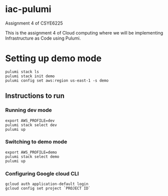 # iac-pulumi
Assignment 4 of CSYE6225

This is the assignment 4 of Cloud computing where we will be implementing Infrastructure as Code using Pulumi. 

# Setting up demo mode 

```
pulumi stack ls
pulumi stack init demo
pulumi config set aws:region us-east-1 -s demo
```

## Instructions to run

### Running dev mode
```
export AWS_PROFILE=dev
pulumi stack select dev
pulumi up
```

### Switching to demo mode

```
export AWS_PROFILE=demo
pulumi stack select demo
pulumi up
```

### Configuring Google cloud CLI

```
gcloud auth application-default login
gcloud config set project `PROJECT ID`

```